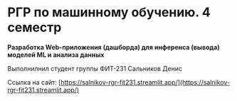 # РГР по машинному обучению. 4 семестр

**Разработка Web-приложения (дашборда) для инференса (вывода) моделей ML и анализа данных**

Выполнилнил студент группы ФИТ-231 Сальников Денис

Ссылка на сайт: [https://salnikov-rgr-fit231.streamlit.app/](https://salnikov-rgr-fit231.streamlit.app/)
